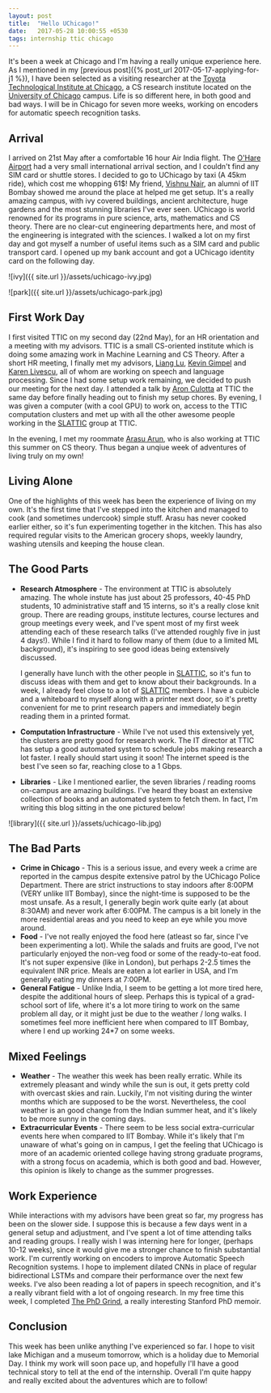 ```yaml
---
layout: post
title:  "Hello UChicago!"
date:   2017-05-28 10:00:55 +0530
tags: internship ttic chicago
---
```


It's been a week at Chicago and I'm having a really unique experience here. As I mentioned in my [previous post]({% post_url 2017-05-17-applying-for-j1 %}), I have been selected as a visiting researcher at the [Toyota Technological Institute at Chicago](www.ttic.edu), a CS research institute located on the [University of Chicago](http://uchicago.edu) campus. Life is so different here, in both good and bad ways. I will be in Chicago for seven more weeks, working on encoders for automatic speech recognition tasks.

## Arrival

I arrived on 21st May after a comfortable 16 hour Air India flight. The [O'Hare Airport](http://www.flychicago.com/ohare/home/pages/default.aspx) had a very small international arrival section, and I couldn't find any SIM card or shuttle stores. I decided to go to UChicago by taxi (A 45km ride), which cost me whopping 61$! My friend, [Vishnu Nair](https://www.linkedin.com/in/vishnu-nair-9393a34b/?ppe=1), an alumni of IIT Bombay showed me around the place at helped me get setup. It's a really amazing campus, with ivy covered buildings, ancient architecture, huge gardens and the most stunning libraries I've ever seen. UChicago is world renowned for its programs in pure science, arts, mathematics and CS theory. There are no clear-cut engineering departments here, and most of the engineering is integrated with the sciences. I walked a lot on my first day and got myself a number of useful items such as a SIM card and public transport card. I opened up my bank account and got a UChicago identity card on the following day.

![ivy]({{ site.url }}/assets/uchicago-ivy.jpg)

![park]({{ site.url }}/assets/uchicago-park.jpg)

## First Work Day
I first visited TTIC on my second day (22nd May), for an HR orientation and a meeting with my advisors. TTIC is a small CS-oriented institute which is doing some amazing work in Machine Learning and CS Theory. After a short HR meeting, I finally met my advisors, [Liang Lu](http://ttic.uchicago.edu/~llu/), [Kevin Gimpel](ttic.uchicago.edu/~kgimpel/) and [Karen Livescu](ttic.uchicago.edu/~klivescu), all of whom are working on speech and language processing. Since I had some setup work remaining, we decided to push our meeting for the next day. I attended a talk by [Aron Culotta](http://cs.iit.edu/~culotta/) at TTIC the same day before finally heading out to finish my setup chores. By evening, I was given a computer (with a cool GPU) to work on, access to the TTIC computation clusters and met up with all the other awesome people working in the [SLATTIC](ttic.uchicago.edu/~klivescu/SLATTIC/) group at TTIC.

In the evening, I met my roommate [Arasu Arun](https://www.facebook.com/thearasuarun), who is also working at TTIC this summer on CS theory. Thus began a unqiue week of adventures of living truly on my own!

## Living Alone
One of the highlights of this week has been the experience of living on my own. It's the first time that I've stepped into the kitchen and managed to cook (and sometimes undercook) simple stuff. Arasu has never cooked earlier either, so it's fun experimenting together in the kitchen. This has also required regular visits to the American grocery shops, weekly laundry, washing utensils and keeping the house clean.

## The Good Parts
* **Research Atmosphere** - The environment at TTIC is absolutely amazing. The whole instute has just about 25 professors, 40-45 PhD students, 10 administrative staff and 15 interns, so it's a really close knit group. There are reading groups, institute lectures, course lectures and group meetings every week, and I've spent most of my first week attending each of these research talks (I've attended roughly five in just 4 days!). While I find it hard to follow many of them (due to a limited ML background), it's inspiring to see good ideas being extensively discussed.

  I generally have lunch with the other people in [SLATTIC](ttic.uchicago.edu/~klivescu/SLATTIC/), so it's fun to discuss ideas with them and get to know about their backgrounds. In a week, I already feel close to a lot of [SLATTIC](ttic.uchicago.edu/~klivescu/SLATTIC/) members.
  I have a cubicle and a whiteboard to myself along with a printer next door, so it's pretty convenient for me to print research papers and immediately begin reading them in a printed format.

* **Computation Infrastructure** - While I've not used this extensively yet, the clusters are pretty good for research work. The IT director at TTIC has setup a good automated system to schedule jobs making research a lot faster. I really should start using it soon! The internet speed is the best I've seen so far, reaching close to a 1 Gbps.

* **Libraries** - Like I mentioned earlier, the seven libraries / reading rooms on-campus are amazing buildings. I've heard they boast an extensive collection of books and an automated system to fetch them. In fact, I'm writing this blog sitting in the one pictured below!

![library]({{ site.url }}/assets/uchicago-lib.jpg)

## The Bad Parts
* **Crime in Chicago** - This is a serious issue, and every week a crime are reported in the campus despite extensive patrol by the UChicago Police Department. There are strict instructions to stay indoors after 8:00PM (VERY unlike IIT Bombay), since the night-time is supposed to be the most unsafe. As a result, I generally begin work quite early (at about 8:30AM) and never work after 6:00PM. The campus is a bit lonely in the more residential areas and you need to keep an eye while you move around.
* **Food** - I've not really enjoyed the food here (atleast so far, since I've been experimenting a lot). While the salads and fruits are good, I've not particularly enjoyed the non-veg food or some of the ready-to-eat food. It's not super expensive (like in London), but perhaps 2-2.5 times the equivalent INR price. Meals are eaten a lot earlier in USA, and I'm generally eating my dinners at 7:00PM.
* **General Fatigue** - Unlike India, I seem to be getting a lot more tired here, despite the additional hours of sleep. Perhaps this is typical of a grad-school sort of life, where it's a lot more tiring to work on the same problem all day, or it might just be due to the weather / long walks. I sometimes feel more inefficient here when compared to IIT Bombay, where I end up working 24*7 on some weeks.

## Mixed Feelings

* **Weather** - The weather this week has been really erratic. While its extremely pleasant and windy while the sun is out, it gets pretty cold with overcast skies and rain. Luckily, I'm not visiting during the winter months which are supposed to be the worst. Nevertheless, the cool weather is an good change from the Indian summer heat, and it's likely to be more sunny in the coming days.
* **Extracurricular Events** - There seem to be less social extra-curricular events here when compared to IIT Bombay. While it's likely that I'm unaware of what's going on in campus, I get the feeling that UChicago is more of an academic oriented college having strong graduate programs, with a strong focus on academia, which is both good and bad. However, this opinion is likely to change as the summer progresses.

## Work Experience

While interactions with my advisors have been great so far, my progress has been on the slower side. I suppose this is because a few days went in a general setup and adjustment, and I've spent a lot of time attending talks and reading groups. I really wish I was interning here for longer, (perhaps 10-12 weeks), since it would give me a stronger chance to finish substantial work. I'm currently working on encoders to improve Automatic Speech Recognition systems. I hope to implement dilated CNNs in place of regular bidirectional LSTMs and compare their performance over the next few weeks. I've also been reading a lot of papers in speech recognition, and it's a really vibrant field with a lot of ongoing research. In my free time this week, I completed [The PhD Grind](http://pgbovine.net/PhD-memoir/pguo-PhD-grind.pdf), a really interesting Stanford PhD memoir.

## Conclusion

This week has been unlike anything I've experienced so far. I hope to visit lake Michigan and a museum tomorrow, which is a holiday due to Memorial Day. I think my work will soon pace up, and hopefully I'll have a good technical story to tell at the end of the internship. Overall I'm quite happy and really excited about the adventures which are to follow!
